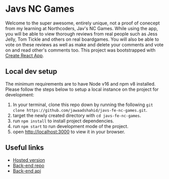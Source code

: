 # Javs NC Games

Welcome to the super awesome, entirely unique, not a proof of conecept from my learning at Northcoders, Jav's NC Games. While using the app, you will be able to view thorough reviews from real people such as Jess Jelly, Tom Tickle and others on real boardgames. You will also be able to vote on these reviews as well as make and delete your comments and vote on and read other's comments too. This project was bootstrapped with [Create React App](https://github.com/facebook/create-react-app). 

## Local dev setup

The minimum requirements are to have Node v16 and npm v8 installed. Please follow the steps below to setup a local instance on the project for development:

1. In your terminal, clone this repo down by running the following `git clone https://github.com/jawaadshahid/javs-fe-nc-games.git`.
2. target the newly created directory with `cd javs-fe-nc-games`.
3. run `npm install` to install project dependencies.
4. run `npm start` to run development mode of the project. 
5. open [http://localhost:3000](http://localhost:3000) to view it in your browser.

## Useful links

 - [Hosted version](https://google.com)
 - [Back-end repo](https://github.com/jawaadshahid/javs_nc_games)
 - [Back-end api](https://javs-nc-games.herokuapp.com/api)